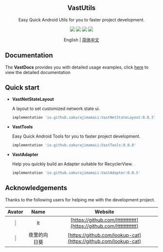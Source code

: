 <h2 align="center">VastUtils</h2>

<p align="center">Easy Quick Android Utils for you to faster project development.</p>

<p align="center">
<img src="https://img.shields.io/badge/compile--sdk--version-32-blue"/>
<img src="https://img.shields.io/badge/min%20sdk%20version-23-yellowgreen"/>
<img src="https://img.shields.io/badge/target--sdk--version-32-orange"/>
<img src="https://img.shields.io/badge/jdk%20version-11-%2300b894"/>
</p>

<div align="center">English | <a href="https://github.com/SakurajimaMaii/VastUtils/blob/master/README_CN.md">简体中文</a></div>

## Documentation

The **VastDocs** provides you with detailed usage examples, click [here](https://sakurajimamaii.github.io/VastDocs/en/) to view the detailed documentation

## Quick start

- **VastNetStateLayout**


    A layout to set customized network state ui.

    ```groovy
    implementation 'io.github.sakurajimamaii:VastNetStateLayout:0.0.3'
    ```

- **VastTools**

    Easy Quick Android Tools for you to faster project development.

    ```groovy
    implementation 'io.github.sakurajimamaii:VastTools:0.0.8'
    ```

- **VastAdapter**

    Help you quickly build an Adapter suitable for RecyclerView.

    ```groovy
    implementation 'io.github.sakurajimamaii:VastAdapter:0.0.5'
    ```

## Acknowledgements

Thanks to the following users for helping me with the development project.

|**Avator**| **Name**  | **Website**                                                |
|:--:| :--: | :--: | 
| <img src="https://avatars.githubusercontent.com/u/23447567?v=4" width=15%> | lt | [https://github.com/ltttttttttttt](https://github.com/ltttttttttttt) |
| <img src="https://avatars.githubusercontent.com/u/45026715?v=4" width=15%> | 夜里的向日葵 | [https://github.com/lookup-cat](https://github.com/lookup-cat) |